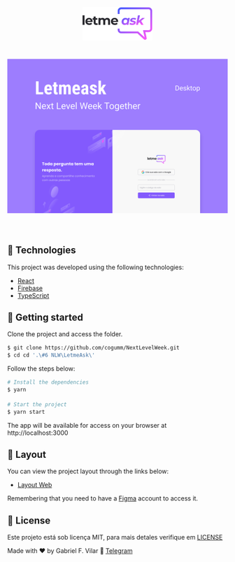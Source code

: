 <p align="center">
  <img alt="Letmeask" src="../.github/nlw6.svg" width="160px">
</p>

<h1 align="center">
    <img alt="Letmeask" title="Letmeask" src="../.github/nlw6cover.svg" />
</h1>

<br>

## 🧪 Technologies

This project was developed using the following technologies:

-   [React](https://reactjs.org)
-   [Firebase](https://firebase.google.com/)
-   [TypeScript](https://www.typescriptlang.org/)

## 🚀 Getting started

Clone the project and access the folder.

```bash
$ git clone https://github.com/cogumm/NextLevelWeek.git
$ cd cd '.\#6 NLW\LetmeAsk\'
```

Follow the steps below:

```bash
# Install the dependencies
$ yarn

# Start the project
$ yarn start
```

The app will be available for access on your browser at http://localhost:3000

## 🔖 Layout

You can view the project layout through the links below:

-   [Layout Web](https://www.figma.com/file/u0BQK8rCf2KgzcukdRRCWh/Letmeask/duplicate)

Remembering that you need to have a [Figma](http://figma.com/) account to access it.

## :memo: License

Este projeto está sob licença MIT, para mais detales verifique em [LICENSE][license]

Made with ♥ by Gabriel F. Vilar :wave: [Telegram][telegram]

[telegram]: https://t.me/CoGUMm
[license]: https://cogumm.mit-license.org/
